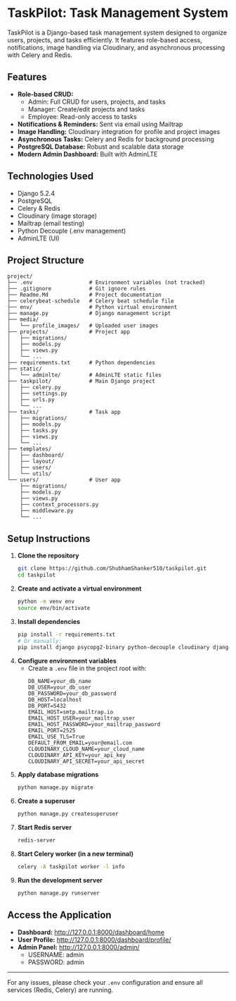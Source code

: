 # TaskPilot: Task Management System

TaskPilot is a Django-based task management system designed to organize users, projects, and tasks efficiently. It features role-based access, notifications, image handling via Cloudinary, and asynchronous processing with Celery and Redis.

## Features

- **Role-based CRUD:**
  - Admin: Full CRUD for users, projects, and tasks
  - Manager: Create/edit projects and tasks
  - Employee: Read-only access to tasks
- **Notifications & Reminders:** Sent via email using Mailtrap
- **Image Handling:** Cloudinary integration for profile and project images
- **Asynchronous Tasks:** Celery and Redis for background processing
- **PostgreSQL Database:** Robust and scalable data storage
- **Modern Admin Dashboard:** Built with AdminLTE

## Technologies Used

- Django 5.2.4
- PostgreSQL
- Celery & Redis
- Cloudinary (image storage)
- Mailtrap (email testing)
- Python Decouple (.env management)
- AdminLTE (UI)

## Project Structure

```
project/
├── .env                  # Environment variables (not tracked)
├── .gitignore            # Git ignore rules
├── Readme.Md             # Project documentation
├── celerybeat-schedule   # Celery beat schedule file
├── env/                  # Python virtual environment
├── manage.py             # Django management script
├── media/
│   └── profile_images/   # Uploaded user images
├── projects/             # Project app
│   ├── migrations/
│   ├── models.py
│   ├── views.py
│   └── ...
├── requirements.txt      # Python dependencies
├── static/
│   └── adminlte/         # AdminLTE static files
├── taskpilot/            # Main Django project
│   ├── celery.py
│   ├── settings.py
│   ├── urls.py
│   └── ...
├── tasks/                # Task app
│   ├── migrations/
│   ├── models.py
│   ├── tasks.py
│   ├── views.py
│   └── ...
├── templates/
│   ├── dashboard/
│   ├── layout/
│   ├── users/
│   └── utils/
└── users/                # User app
    ├── migrations/
    ├── models.py
    ├── views.py
    ├── context_processors.py
    ├── middleware.py
    └── ...
```

## Setup Instructions

1. **Clone the repository**
   ```bash
   git clone https://github.com/ShubhamShanker510/taskpilot.git
   cd taskpilot
   ```
2. **Create and activate a virtual environment**
   ```bash
   python -m venv env
   source env/bin/activate
   ```
3. **Install dependencies**
   ```bash
   pip install -r requirements.txt
   # Or manually:
   pip install django psycopg2-binary python-decouple cloudinary django-cloudinary-storage celery redis
   ```
4. **Configure environment variables**
   - Create a `.env` file in the project root with:
     ```
     DB_NAME=your_db_name
     DB_USER=your_db_user
     DB_PASSWORD=your_db_password
     DB_HOST=localhost
     DB_PORT=5432
     EMAIL_HOST=smtp.mailtrap.io
     EMAIL_HOST_USER=your_mailtrap_user
     EMAIL_HOST_PASSWORD=your_mailtrap_password
     EMAIL_PORT=2525
     EMAIL_USE_TLS=True
     DEFAULT_FROM_EMAIL=your@email.com
     CLOUDINARY_CLOUD_NAME=your_cloud_name
     CLOUDINARY_API_KEY=your_api_key
     CLOUDINARY_API_SECRET=your_api_secret
     ```
5. **Apply database migrations**
   ```bash
   python manage.py migrate
   ```
6. **Create a superuser**
   ```bash
   python manage.py createsuperuser
   ```
7. **Start Redis server**
   ```bash
   redis-server
   ```
8. **Start Celery worker (in a new terminal)**
   ```bash
   celery -A taskpilot worker -l info
   ```
9. **Run the development server**
   ```bash
   python manage.py runserver
   ```

## Access the Application

- **Dashboard:** http://127.0.0.1:8000/dashboard/home
- **User Profile:** http://127.0.0.1:8000/dashboard/profile/
- **Admin Panel:** http://127.0.0.1:8000/admin/
  - USERNAME: admin
  - PASSWORD: admin

---

For any issues, please check your `.env` configuration and ensure all services (Redis, Celery) are running.